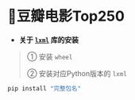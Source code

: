 # 🌈豆瓣电影Top250
* **关于 [`lxml`](https://pypi.org/project/lxml/#files) 库的安装**

> ① 安装 `wheel` 
> 
> ② 安装对应Python版本的 `lxml` 

```python
pip install "完整包名"
```
